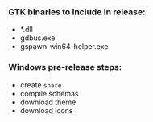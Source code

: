 ### GTK binaries to include in release:
* \*.dll
* gdbus.exe
* gspawn-win64-helper.exe

### Windows pre-release steps:
* create `share`
* compile schemas
* download theme
* download icons
